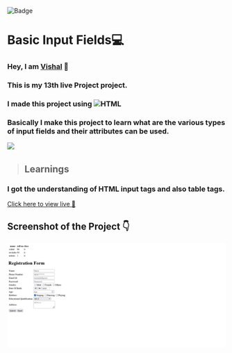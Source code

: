 ![Badge](https://img.shields.io/badge/Project--13-Landing--Page-blue)
# Basic Input Fields💻
### Hey, I am [**Vishal**](https://www.linkedin.com/in/vishal-kumar-62146b230/) 🙂 
### This is  my 13th live Project project.
### I made this project using ![HTML](https://img.shields.io/badge/HTML%20----blue)

### Basically I make this project to learn what are the various types of input fields and their attributes can be used.

![](./screenshot/undraw_programmer_re_owql.svg)

 >## Learnings
 ### I got the understanding of HTML input tags and also table tags.

   

[Click here to view live 🚀](https://input-fields.netlify.app/ "Street Style Landing Page")

## Screenshot of the Project 👇
![](/Screenshot%202022-09-27%20at%2018-49-04%20table%20and%20form.png)



